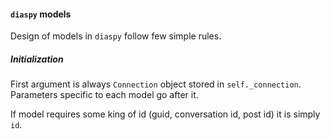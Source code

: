 #### `diaspy` models

Design of models in `diaspy` follow few simple rules.


##### Initialization

First argument is always `Connection` object stored in `self._connection`. 
Parameters specific to each model go after it.

If model requires some king of id (guid, conversation id, post id) it is simply `id`.
